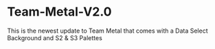 # Team-Metal-V2.0
This is the newest update to Team Metal that comes with a Data Select Background and S2 &amp; S3 Palettes
